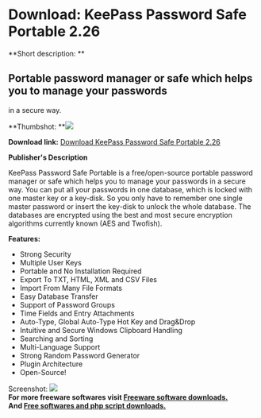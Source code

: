 # Download: KeePass Password Safe Portable 2.26

**Short description: **

## Portable password manager or safe which helps you to manage your passwords
in a secure way.

  
**Thumbshot: **![](http://www.freewarefiles.com/screenshot/keepasssafe_md.gif)   
  
**Download link:** [Download KeePass Password Safe Portable 2.26](http://freesoftwares.boysofts.com/KeePass-Password-Safe-Portable_program_27826.html)  
  

**Publisher's Description**  
  

KeePass Password Safe Portable is a free/open-source portable password manager
or safe which helps you to manage your passwords in a secure way. You can put
all your passwords in one database, which is locked with one master key or a
key-disk. So you only have to remember one single master password or insert
the key-disk to unlock the whole database. The databases are encrypted using
the best and most secure encryption algorithms currently known (AES and
Twofish).

**Features:**

  * Strong Security 
  * Multiple User Keys 
  * Portable and No Installation Required 
  * Export To TXT, HTML, XML and CSV Files 
  * Import From Many File Formats 
  * Easy Database Transfer 
  * Support of Password Groups 
  * Time Fields and Entry Attachments 
  * Auto-Type, Global Auto-Type Hot Key and Drag&Drop 
  * Intuitive and Secure Windows Clipboard Handling 
  * Searching and Sorting 
  * Multi-Language Support 
  * Strong Random Password Generator 
  * Plugin Architecture 
  * Open-Source! 

  
  
Screenshot: ![](http://www.freewarefiles.com/screenshot/keepasssafe.gif)  
**For more freeware softwares visit [Freeware software downloads.](http://freesoftwares.boysofts.com/)**   
**And [Free softwares and php script downloads.](http://www.boysofts.com/)**


